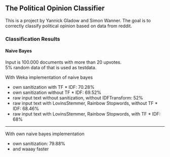 ## The Political Opinion Classifier

This is a project by Yannick Gladow and Simon Wanner.
The goal is to correctly classify political opinion based on data from reddit.

### Classification Results

#### Naive Bayes
Input is 100.000 documents with more than 20 upvotes.  
5% random data of that is used as testdata.

With Weka implementation of naive bayes
- own sanitization with TF * IDF: 70.28%
- own sanitization without TF * IDF: 69.52%
- raw input text without sanitization, without IDFTransform: 52%
- raw input text with LovinsStemmer, Rainbow Stopwords, without TF * IDF: 68.46%
- raw input text with LovinsStemmer, Rainbow Stopwords, with TF * IDF: 68% 

--------------------

With own naive bayes implementation
- own sanitization: 79.88%
- and waaay faster

#### 